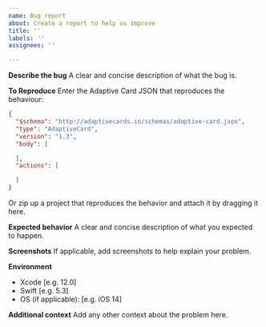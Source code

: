 ```yaml
---
name: Bug report
about: Create a report to help us improve
title: ''
labels: ''
assignees: ''

---
```


**Describe the bug**
A clear and concise description of what the bug is.

**To Reproduce**
Enter the Adaptive Card JSON that reproduces the behaviour:

```json
{
  "$schema": "http://adaptivecards.io/schemas/adaptive-card.json",
  "type": "AdaptiveCard",
  "version": "1.3",
  "body": [

  ],
  "actions": [

  ]
}
```

Or zip up a project that reproduces the behavior and attach it by dragging it here. 

**Expected behavior**
A clear and concise description of what you expected to happen.

**Screenshots**
If applicable, add screenshots to help explain your problem.

**Environment**
 - Xcode [e.g. 12.0]
 - Swift [e.g. 5.3]
 - OS (if applicable): [e.g. iOS 14]

**Additional context**
Add any other context about the problem here.

